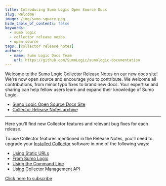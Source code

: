 ```yaml
---
title: Introducing Sumo Logic Open Source Docs
slug: welcome
image: /img/sumo-square.png
hide_table_of_contents: false
keywords:
  - sumo logic
  - collector release notes
  - open source
tags: [collector release notes]
authors:
  - name: Sumo Logic Docs Team
    url: https://github.com/SumoLogic/sumologic-documentation
---
```


Welcome to the Sumo Logic Collector Release Notes on our new docs site! We're now open source and encourage you to contribute. We welcome all contributions, from minor typo fixes to brand new docs. Your expertise and sharing can help fellow users learn and expand their knowledge of Sumo Logic.

* [Sumo Logic Open Source Docs Site](https://help.sumologic.com)
* [Collector Release Notes archive](https://help.sumologic.com/docs/releasenotesarchive)

---

Here you'll find new Collector features and relevant bug fixes for each release.

To use Collector features mentioned in the Release Notes, you'll need to upgrade your [Installed Collector](https://help.sumologic.com/docs/send-data/installed-collectors) software in one of the following ways:
* [Using Static URLs](https://help.sumologic.com/docs/send-data/installed-collectors/collector-installation-reference/download-collector-from-static-url)
* [From Sumo Logic](https://help.sumologic.com/docs/send-data/collection/upgrade-collectors.md)
* [Using the Command Line](https://help.sumologic.com/docs/send-data/collection/upgrade-collectors.md)
* [Using Collector Management API](https://help.sumologic.com/docs/api/collectors#Upgrade-or-Downgrade-Collectors-Using-the-API)

<span className="getstarted"><a href="https://help.sumologic.com/release-notes-collector/rss.xml">Click here to subscribe</a></span>
